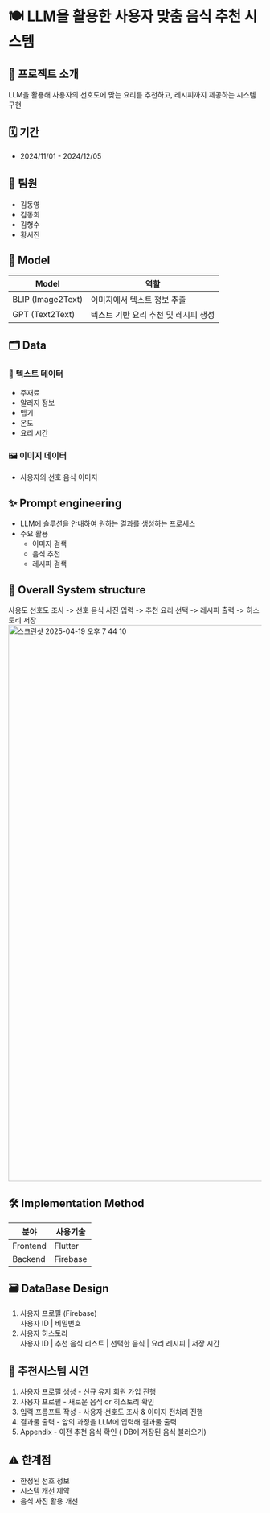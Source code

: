 # 🍽️ LLM을 활용한 사용자 맞춤 음식 추천 시스템

## 📌 프로젝트 소개
LLM을 활용해 사용자의 선호도에 맞는 요리를 추천하고, 레시피까지 제공하는 시스템 구현

## 🗓️ 기간
- 2024/11/01 - 2024/12/05

## 👥 팀원
- 김동영
- 김동희
- 김형수
- 황서진
  
## 🧠 Model
|Model	|역할|
|---|---|
|BLIP (Image2Text)	|이미지에서 텍스트 정보 추출|
|GPT (Text2Text)	|텍스트 기반 요리 추천 및 레시피 생성|

## 🗂️ Data
### 📄 텍스트 데이터
- 주재료
- 알러지 정보
- 맵기
- 온도
- 요리 시간

### 🖼️ 이미지 데이터
- 사용자의 선호 음식 이미지

## ✨ Prompt engineering 
- LLM에 솔루션을 안내하여 원하는 결과를 생성하는  프로세스
- 주요 활용
  - 이미지 검색
  - 음식 추천
  - 레시피 검색
  
## 🔁 Overall System structure
사용도 선호도 조사 -> 선호 음식 사진 입력 -> 추천 요리 선택 -> 레시피 출력 -> 히스토리 저장  
<img width="1106" alt="스크린샷 2025-04-19 오후 7 44 10" src="https://github.com/user-attachments/assets/7b8182ea-60d1-4d0e-a222-4cbd05a50d6d" />

## 🛠️ Implementation Method
|분야|사용기술|
|---|---|
|Frontend|Flutter|
|Backend|Firebase|

## 🗃️ DataBase Design
1. 사용자 프로필 (Firebase)  
사용자 ID | 비밀번호
2. 사용자 히스토리  
사용자 ID | 추천 음식 리스트 | 선택한 음식 | 요리 레시피 | 저장 시간

## 🧪 추천시스템 시연
1. 사용자 프로필 생성 - 신규 유저 회원 가입 진행
2. 사용자 프로필 - 새로운 음식 or 히스토리 확인
3. 입력 프롬프트 작성 - 사용자 선호도 조사 & 이미지 전처리 진행
4. 결과물 출력 - 앞의 과정을 LLM에 입력해 결과물 출력
5. Appendix - 이전 추천 음식 확인 ( DB에 저장된 음식 불러오기)

## ⚠️ 한계점 
- 한정된 선호 정보
- 시스템 개선 제약
- 음식 사진 활용 개선
